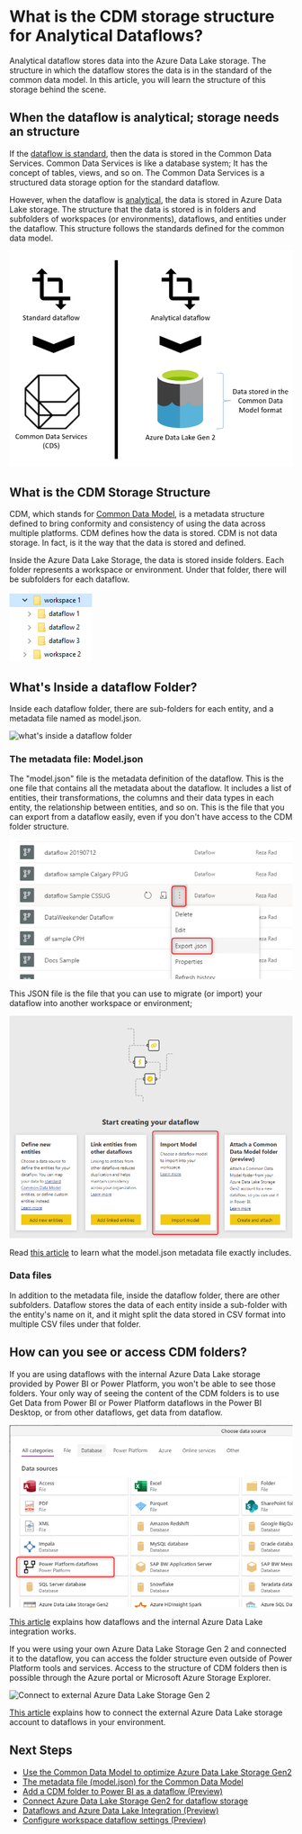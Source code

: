 # What is the CDM storage structure for Analytical Dataflows?

Analytical dataflow stores data into the Azure Data Lake storage. The structure in which the dataflow stores the data is in the standard of the common data model. In this article, you will learn the structure of this storage behind the scene.

## When the dataflow is analytical; storage needs an structure

If the [dataflow is standard](https://github.com/MicrosoftDocs/powerquery-docs-pr/blob/reza-dataflows/powerquery-docs/dataflows/understanding-differences-between-analytical-standard-dataflows.md), then the data is stored in the Common Data Services. Common Data Services is like a database system; It has the concept of tables, views, and so on. The Common Data Services is a structured data storage option for the standard dataflow.

However, when the dataflow is [analytical](https://github.com/MicrosoftDocs/powerquery-docs-pr/blob/reza-dataflows/powerquery-docs/dataflows/understanding-differences-between-analytical-standard-dataflows.md), the data is stored in Azure Data Lake storage. The structure that the data is stored is in folders and subfolders of workspaces (or environments), dataflows, and entities under the dataflow. This structure follows the standards defined for the common data model.

![Analytical dataflow stores the data in the CDM structure](media/AnalyticalDataflowStoresDatainCDMFormat.png)

## What is the CDM Storage Structure

CDM, which stands for [Common Data Model](https://docs.microsoft.com/en-us/common-data-model/), is a metadata structure defined to bring conformity and consistency of using the data across multiple platforms. CDM defines how the data is stored. CDM is not data storage. In fact, is it the way that the data is stored and defined.

Inside the Azure Data Lake Storage, the data is stored inside folders. Each folder represents a workspace or environment. Under that folder, there will be subfolders for each dataflow.

![workspace folder structure](media/foldersWorkspaceAndDataflows.png)

## What's Inside a dataflow Folder?

Inside each dataflow folder, there are sub-folders for each entity, and a metadata file named as model.json. 

![what's inside a dataflow folder](https://docs.microsoft.com/en-us/common-data-model/media/cdm-folder.png)

### The metadata file: Model.json

The "model.json" file is the metadata definition of the dataflow. This is the one file that contains all the metadata about the dataflow. It includes a list of entities, their transformations, the columns and their data types in each entity, the relationship between entities, and so on. This is the file that you can export from a dataflow easily, even if you don't have access to the CDM folder structure.

![Export model.json file from a dataflow](media/dataflowExportJson.png)

This JSON file is the file that you can use to migrate (or import) your dataflow into another workspace or environment;

![Migrate dataflow into another workspace or environment](media/dataflowMigrateToAnotherWorkSpace.png)

Read [this article](https://docs.microsoft.com/en-us/common-data-model/model-json) to learn what the model.json metadata file exactly includes.

### Data files

In addition to the metadata file, inside the dataflow folder, there are other subfolders. Dataflow stores the data of each entity inside a sub-folder with the entity's name on it, and it might split the data stored in CSV format into multiple CSV files under that folder.

## How can you see or access CDM folders?

If you are using dataflows with the internal Azure Data Lake storage provided by Power BI or Power Platform, you won't be able to see those folders. Your only way of seeing the content of the CDM folders is to use Get Data from Power BI or Power Platform dataflows in the Power BI Desktop, or from other dataflows, get data from dataflow.

![Connect to the analytical dataflow's data](media/GetdatafromAnalyticalDataflow.png)



[This article](https://docs.microsoft.com/en-us/power-bi/transform-model/service-dataflows-azure-data-lake-integration) explains how dataflows and the internal Azure Data Lake integration works.

If you were using your own Azure Data Lake Storage Gen 2 and connected it to the dataflow, you can access the folder structure even outside of Power Platform tools and services. Access to the structure of CDM folders then is possible through the Azure portal or Microsoft Azure Storage Explorer.

![Connect to external Azure Data Lake Storage Gen 2](https://docs.microsoft.com/en-us/power-bi/transform-model/media/service-dataflows-connect-azure-data-lake-storage-gen2/dataflows-connect-adlsg2_09.jpg)

[This article](https://docs.microsoft.com/en-us/power-bi/transform-model/service-dataflows-connect-azure-data-lake-storage-gen2) explains how to connect the external Azure Data Lake storage account to dataflows in your environment.

## Next Steps

- [Use the Common Data Model to optimize Azure Data Lake Storage Gen2](https://docs.microsoft.com/en-us/common-data-model/data-lake
  )
- [The metadata file (model.json) for the Common Data Model](https://docs.microsoft.com/en-us/common-data-model/model-json
  )
- [Add a CDM folder to Power BI as a dataflow (Preview)](https://docs.microsoft.com/en-us/power-bi/service-dataflows-add-cdm-folder
  )
- [Connect Azure Data Lake Storage Gen2 for dataflow storage](https://docs.microsoft.com/en-us/power-bi/service-dataflows-connect-azure-data-lake-storage-gen2
  )
- [Dataflows and Azure Data Lake Integration (Preview)](https://docs.microsoft.com/en-us/power-bi/transform-model/service-dataflows-azure-data-lake-integration)
- [Configure workspace dataflow settings (Preview)](https://docs.microsoft.com/en-us/power-bi/service-dataflows-configure-workspace-storage-settings
  )



